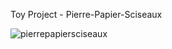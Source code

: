 Toy Project - Pierre-Papier-Sciseaux

![pierrepapiersciseaux](https://user-images.githubusercontent.com/81311476/210432335-b148f1ed-184b-4a05-a2c7-ecb7e798594d.png)

